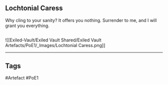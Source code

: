 ## Lochtonial Caress
Why cling to your sanity? It offers you nothing.
Surrender to me, and I will grant you everything.
##
![[Exiled-Vault/Exiled Vault Shared/Exiled Vault Artefacts/PoE1/_Images/Lochtonial Caress.png]]

---
## Tags
#Artefact
#PoE1